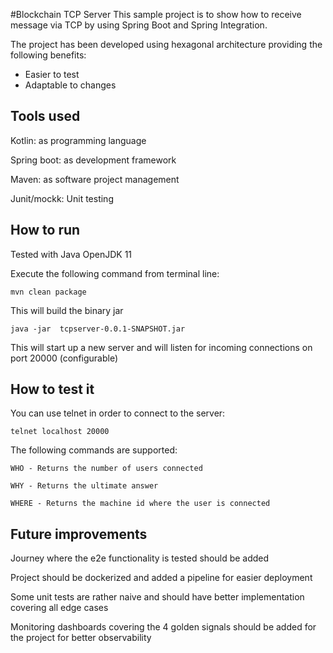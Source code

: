 #Blockchain TCP Server 
This sample project is to show how to receive message via TCP by using Spring Boot and Spring Integration. 

The project has been developed using hexagonal architecture providing the following benefits:

- Easier to test
- Adaptable to changes

## Tools used

Kotlin: as programming language

Spring boot: as development framework 

Maven: as software project management

Junit/mockk: Unit testing

## How to run

Tested with Java OpenJDK 11

Execute the following command from terminal line:

    mvn clean package

This will build the binary jar

    java -jar  tcpserver-0.0.1-SNAPSHOT.jar

This will start up a new server and will listen for incoming connections on port 20000 (configurable)

## How to test it

You can use telnet in order to connect to the server:

    telnet localhost 20000

The following commands are supported:

    WHO - Returns the number of users connected
    
    WHY - Returns the ultimate answer
    
    WHERE - Returns the machine id where the user is connected

## Future improvements

Journey where the e2e functionality is tested should be added

Project should be dockerized and added a pipeline for easier deployment

Some unit tests are rather naive and should have better implementation covering all edge cases

Monitoring dashboards covering the 4 golden signals should be added for the project for better observability


